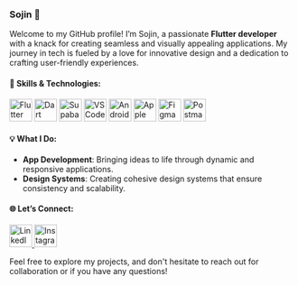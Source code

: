 ### Sojin 🦖

Welcome to my GitHub profile! I’m Sojin, a passionate **Flutter developer** with a knack for creating seamless and visually appealing applications. My journey in tech is fueled by a love for innovative design and a dedication to crafting user-friendly experiences.

#### 🚀 Skills & Technologies:

<p align="left">
  <img src="https://img.icons8.com/color/48/000000/flutter.png" width="40" alt="Flutter"/> 
  <img src="https://img.icons8.com/color/48/000000/dart.png" width="40" alt="Dart"/> 
  <img src="https://seeklogo.com/images/S/supabase-logo-DCC676FFE2-seeklogo.com.png" width="40" alt="Supabase"/> 
  <img src="https://img.icons8.com/color/48/000000/visual-studio-code-2019.png" width="40" alt="VS Code"/>
  <img src="https://img.icons8.com/color/48/000000/android-os.png" width="40" alt="Android"/>
  <img src="https://upload.wikimedia.org/wikipedia/commons/f/fa/Apple_logo_white.svg" width="40" alt="Apple"/>
  <img src="https://img.icons8.com/color/48/000000/figma.png" width="40" alt="Figma"/>
  <img src="https://www.svgrepo.com/show/354202/postman-icon.svg" width="40" alt="Postman API"/>
</p>

#### 💡 What I Do:

- **App Development**: Bringing ideas to life through dynamic and responsive applications.
- **Design Systems**: Creating cohesive design systems that ensure consistency and scalability.

#### 🌐 Let’s Connect:

<p align="left">
  <a href="https://www.linkedin.com/in/sojinvsaji/" target="_blank" rel="noopener noreferrer">
    <img src="https://img.icons8.com/color/48/000000/linkedin.png" width="40" alt="LinkedIn"/>
  </a>
  <a href="https://www.instagram.com/sojin.codes/" target="_blank" rel="noopener noreferrer">
    <img src="https://img.icons8.com/color/48/000000/instagram-new.png" width="40" alt="Instagram"/>
  </a>
</p>

Feel free to explore my projects, and don't hesitate to reach out for collaboration or if you have any questions!
